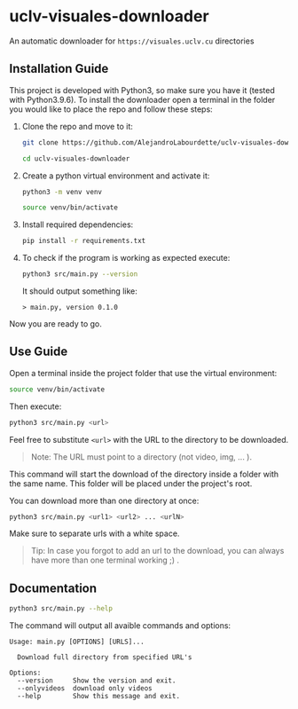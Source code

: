 # uclv-visuales-downloader
An automatic downloader for `https://visuales.uclv.cu` directories

## Installation Guide
This project is developed with Python3, so make sure you have it (tested with Python3.9.6). To install the downloader open a terminal in the folder you would like to place the repo and follow these steps:

1. Clone the repo and move to it: 
    ``` bash
    git clone https://github.com/AlejandroLabourdette/uclv-visuales-downloader
    ```
    ``` bash
    cd uclv-visuales-downloader 
    ```
2. Create a python virtual environment and activate it:
    ``` bash
    python3 -m venv venv
    ```
    ``` bash
    source venv/bin/activate
    ```
3. Install required dependencies:
    ``` bash
    pip install -r requirements.txt
    ```
4. To check if the program is working as expected execute:
    ``` bash
    python3 src/main.py --version
    ```
    It should output something like:
     ```
    > main.py, version 0.1.0
    ```

Now you are ready to go.

## Use Guide
Open a terminal inside the project folder that use the virtual environment:
``` bash
source venv/bin/activate
```
Then execute:
``` bash
python3 src/main.py <url>
```
Feel free to substitute `<url>` with the URL to the directory to be downloaded.
> Note: The URL must point to a directory (not video, img, ... ).

This command will start the download of the directory inside a folder with the same name. This folder will be placed under the project's root.

You can download more than one directory at once:
``` bash
python3 src/main.py <url1> <url2> ... <urlN>
```
Make sure to separate urls with a white space.

>Tip: In case you forgot to add an url to the download, you can always have more than one terminal working ;) .

## Documentation
``` bash
python3 src/main.py --help
```
The command will output all avaible commands and options:
```
Usage: main.py [OPTIONS] [URLS]...

  Download full directory from specified URL's

Options:
  --version     Show the version and exit.
  --onlyvideos  download only videos
  --help        Show this message and exit.
```
